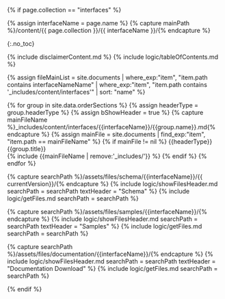 {% if page.collection == "interfaces" %}

[comment]: # ( get main path for content )
	{% assign interfaceName = page.name %}
	{% capture mainPath %}/content/{{ page.collection }}/{{ interfaceName }}/{% endcapture %}

{:.no_toc}

[comment]: # ( show disclaimer content and table of contents)
{% include disclaimerContent.md %}
{% include logic/tableOfContents.md %}

[comment]: # ( list all content files - general and version specific )
{% assign fileMainList = site.documents | where_exp:"item", "item.path contains interfaceNameName" | where_exp:"item", "item.path contains '_includes/content/interfaces'" | sort: "name" %}

{% for group in site.data.orderSections %}
	{% assign headerType = group.headerType %}
		{% assign bShowHeader = true %}
		{% capture mainFileName %}_includes/content/interfaces/{{interfaceName}}/{{group.name}}.md{% endcapture %}
		{% assign mainFile = site.documents | find_exp:"item", "item.path == mainFileName" %}
		{% if mainFile != nil %}
{{headerType}} {{group.title}}				
{% include {{mainFileName | remove:'_includes/'}}	%}
		{% endif %}
{% endfor %}

[comment]: # (show schema files)
{% capture searchPath %}/assets/files/schema/{{interfaceName}}/{{ currentVersion}}/{% endcapture %}
{% include logic/showFilesHeader.md searchPath = searchPath textHeader = "Schema" %}
{% include logic/getFiles.md searchPath = searchPath %}

[comment]: # (show samples)
{% capture searchPath %}/assets/files/samples/{{interfaceName}}/{% endcapture %}
{% include logic/showFilesHeader.md searchPath = searchPath textHeader = "Samples" %}
{% include logic/getFiles.md searchPath = searchPath %}

[comment]: # (show documentation)
{% capture searchPath %}/assets/files/documentation/{{interfaceName}}/{% endcapture %}
{% include logic/showFilesHeader.md searchPath = searchPath textHeader = "Documentation Download" %}
{% include logic/getFiles.md searchPath = searchPath %}

{% endif %}
